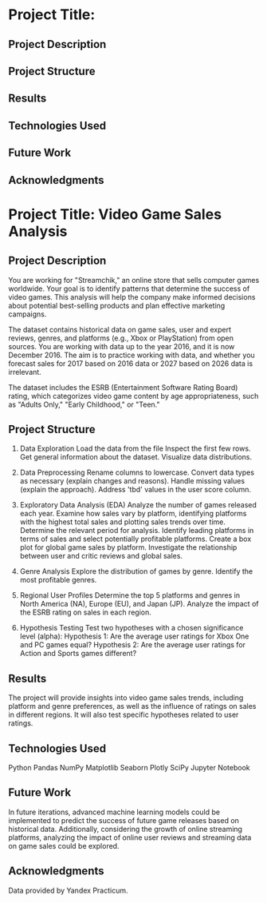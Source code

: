 # Project Title:
## Project Description
## Project Structure
## Results
## Technologies Used
## Future Work
## Acknowledgments

# Project Title: Video Game Sales Analysis



## Project Description
You are working for "Streamchik," an online store that sells computer games worldwide. Your goal is to identify patterns that determine the success of video games. This analysis will help the company make informed decisions about potential best-selling products and plan effective marketing campaigns.

The dataset contains historical data on game sales, user and expert reviews, genres, and platforms (e.g., Xbox or PlayStation) from open sources. You are working with data up to the year 2016, and it is now December 2016. The aim is to practice working with data, and whether you forecast sales for 2017 based on 2016 data or 2027 based on 2026 data is irrelevant.

The dataset includes the ESRB (Entertainment Software Rating Board) rating, which categorizes video game content by age appropriateness, such as "Adults Only," "Early Childhood," or "Teen."



## Project Structure

1. Data Exploration
Load the data from the file 
Inspect the first few rows.
Get general information about the dataset.
Visualize data distributions.

2. Data Preprocessing
Rename columns to lowercase.
Convert data types as necessary (explain changes and reasons).
Handle missing values (explain the approach).
Address 'tbd' values in the user score column.

3. Exploratory Data Analysis (EDA)
Analyze the number of games released each year.
Examine how sales vary by platform, identifying platforms with the highest total sales and plotting sales trends over time.
Determine the relevant period for analysis.
Identify leading platforms in terms of sales and select potentially profitable platforms.
Create a box plot for global game sales by platform.
Investigate the relationship between user and critic reviews and global sales.

4. Genre Analysis
Explore the distribution of games by genre.
Identify the most profitable genres.

5. Regional User Profiles
Determine the top 5 platforms and genres in North America (NA), Europe (EU), and Japan (JP).
Analyze the impact of the ESRB rating on sales in each region.

6. Hypothesis Testing
Test two hypotheses with a chosen significance level (alpha):
Hypothesis 1: Are the average user ratings for Xbox One and PC games equal?
Hypothesis 2: Are the average user ratings for Action and Sports games different?



## Results
The project will provide insights into video game sales trends, including platform and genre preferences, as well as the influence of ratings on sales in different regions. It will also test specific hypotheses related to user ratings.

## Technologies Used
Python
Pandas
NumPy
Matplotlib
Seaborn
Plotly
SciPy
Jupyter Notebook

## Future Work
In future iterations, advanced machine learning models could be implemented to predict the success of future game releases based on historical data. Additionally, considering the growth of online streaming platforms, analyzing the impact of online user reviews and streaming data on game sales could be explored.

## Acknowledgments
Data provided by Yandex Practicum.